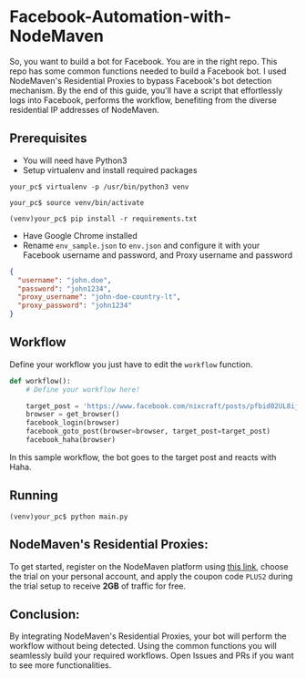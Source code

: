 # Facebook-Automation-with-NodeMaven

So, you want to build a bot for Facebook. You are in the right repo. This repo has some common 
functions needed to build a Facebook bot. I used NodeMaven's Residential Proxies to bypass Facebook's bot detection 
mechanism. By the end of this guide, you'll have a script that effortlessly logs into Facebook, 
performs the workflow, benefiting from the diverse residential IP addresses of NodeMaven.

## Prerequisites

- You will need have Python3
- Setup virtualenv and install required packages

```console
your_pc$ virtualenv -p /usr/bin/python3 venv
```

```console
your_pc$ source venv/bin/activate
```

```console
(venv)your_pc$ pip install -r requirements.txt
```

- Have Google Chrome installed
- Rename `env_sample.json` to `env.json` and configure it with your Facebook username and password, and Proxy username and password
```json
{
  "username": "john.doe",
  "password": "john1234",
  "proxy_username": "john-doe-country-lt",
  "proxy_password": "john1234"
}
```

## Workflow
Define your workflow you just have to edit the `workflow` function.

```python
def workflow():
    # Define your workflow here!

    target_post = 'https://www.facebook.com/nixcraft/posts/pfbid02UL8ijMgqMgDJ6aqiu6bHEaFmaFG519Nf58oNXcUQrYvi84tgUb5idhQnTpEDeFAHl'
    browser = get_browser()
    facebook_login(browser)
    facebook_goto_post(browser=browser, target_post=target_post)
    facebook_haha(browser)
```
In this sample workflow, the bot goes to the target post and reacts with Haha.

## Running

```console
(venv)your_pc$ python main.py
```

## NodeMaven's Residential Proxies:

To get started, register on the NodeMaven platform using [this link](https://go.nodemaven.com/proxies17), choose the trial on your personal account, and apply the coupon code `PLUS2` during the trial setup to receive **2GB** of traffic for free.

## Conclusion:

By integrating NodeMaven's Residential Proxies, your bot will perform the workflow without being detected. 
Using the common functions you will seamlessly build your required workflows. Open Issues and PRs if you want to see 
more functionalities.

